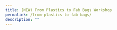 ```yaml
---
title: (NEW) From Plastics to Fab Bags Workshop
permalink: /from-plastics-to-fab-bags/
description: ""
---
```

